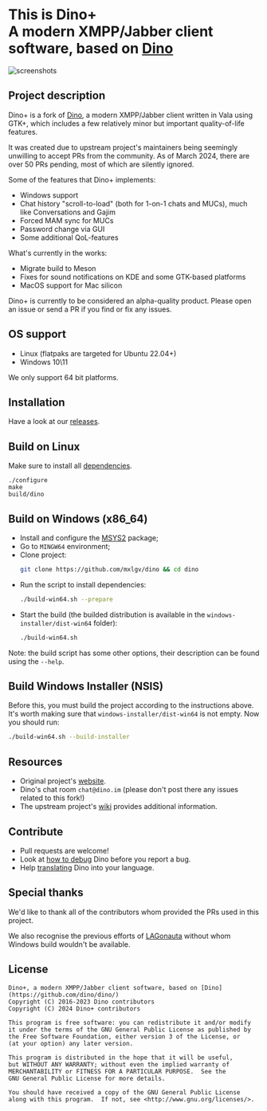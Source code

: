 This is Dino+<br />
A modern XMPP/Jabber client software, based on [Dino](https://github.com/dino/dino/)
=======

![screenshots](https://dino.im/img/screenshot-main.png)

Project description
------------
Dino+ is a fork of [Dino](https://github.com/dino/dino), a modern XMPP/Jabber client written in Vala using GTK+, which includes a few relatively minor but important quality-of-life features. 

It was created due to upstream project's maintainers being seemingly unwilling to accept PRs from the community. As of March 2024, there are over 50 PRs pending, most of which are silently ignored.

Some of the features that Dino+ implements:

* Windows support
* Chat history "scroll-to-load" (both for 1-on-1 chats and MUCs), much like Conversations and Gajim
* Forced MAM sync for MUCs
* Password change via GUI
* Some additional QoL-features

What's currently in the works:

* Migrate build to Meson
* Fixes for sound notifications on KDE and some GTK-based platforms
* MacOS support for Mac silicon

Dino+ is currently to be considered an alpha-quality product. Please open an issue or send a PR if you find or fix any issues.

OS support
------------
* Linux (flatpaks are targeted for Ubuntu 22.04+)
* Windows 10\11

We only support 64 bit platforms.

Installation
------------
Have a look at our [releases](https://github.com/mxlgv/dino/releases).

Build on Linux
-----
Make sure to install all [dependencies](https://github.com/dino/dino/wiki/Build#dependencies).

    ./configure
    make
    build/dino

Build on Windows (x86_64)
------------
- Install and configure the [MSYS2](https://www.msys2.org/) package;
- Go to `MINGW64` environment;
- Clone project:
    ```sh
    git clone https://github.com/mxlgv/dino && cd dino
    ```
- Run the script to install dependencies:
    ```sh
    ./build-win64.sh --prepare
    ```
- Start the build (the builded distribution is available in the `windows-installer/dist-win64` folder):
    ```sh
    ./build-win64.sh
    ```
Note: the build script has some other options, their description can be found using the `--help`.

Build Windows Installer (NSIS)
------------
Before this, you must build the project according to the instructions above. It's worth making sure that `windows-installer/dist-win64` is not empty.
Now you should run:
```sh
./build-win64.sh --build-installer
```

Resources
---------
- Original project's [website](https://dino.im).
- Dino's chat room `chat@dino.im` (please don't post there any issues related to this fork!)
- The upstream project's [wiki](https://github.com/dino/dino/wiki) provides additional information.

Contribute
----------
- Pull requests are welcome!
- Look at [how to debug](https://github.com/dino/dino/wiki/Debugging) Dino before you report a bug.
- Help [translating](https://github.com/dino/dino/wiki/Translations) Dino into your language.

Special thanks
----------
We'd like to thank all of the contributors whom provided the PRs used in this project.

We also recognise the previous efforts of [LAGonauta](https://github.com/LAGonauta) without whom Windows build wouldn't be available.

License
-------
    Dino+, a modern XMPP/Jabber client software, based on [Dino](https://github.com/dino/dino/)
    Copyright (C) 2016-2023 Dino contributors
    Copyright (C) 2024 Dino+ contributors

    This program is free software: you can redistribute it and/or modify
    it under the terms of the GNU General Public License as published by
    the Free Software Foundation, either version 3 of the License, or
    (at your option) any later version.

    This program is distributed in the hope that it will be useful,
    but WITHOUT ANY WARRANTY; without even the implied warranty of
    MERCHANTABILITY or FITNESS FOR A PARTICULAR PURPOSE.  See the
    GNU General Public License for more details.

    You should have received a copy of the GNU General Public License
    along with this program.  If not, see <http://www.gnu.org/licenses/>.
